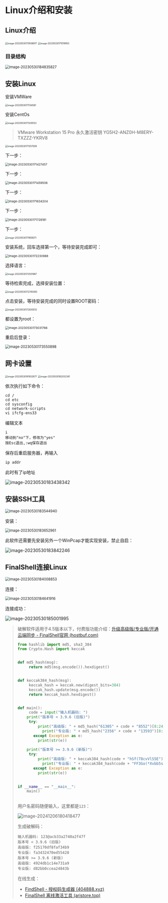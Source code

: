 # Linux介绍和安装

## Linux介绍

<img src="img/2.Linux介绍和安装/image-20230530170936917.png" alt="image-20230530170936917" style="zoom: 50%;" />

<img src="img/2.Linux介绍和安装/image-20230530171019953.png" alt="image-20230530171019953" style="zoom:50%;" />

### 目录结构

<img src="img/2.Linux介绍和安装/image-20230530184835827.png" alt="image-20230530184835827" style="zoom:80%;" />

## 安装Linux

安装VMWare

<img src="img/2.Linux介绍和安装/image-20230530171134561.png" alt="image-20230530171134561" style="zoom:50%;" />

安装CentOs

<img src="img/2.Linux介绍和安装/image-20230530171209123.png" alt="image-20230530171209123" style="zoom:50%;" />

> VMware Workstation 15 Pro 永久激活密钥 YG5H2-ANZ0H-M8ERY-TXZZZ-YKRV8

<img src="img/2.Linux介绍和安装/image-20230530171357009.png" alt="image-20230530171357009" style="zoom:50%;" />

下一步：

<img src="img/2.Linux介绍和安装/image-20230530171427457.png" alt="image-20230530171427457" style="zoom:67%;" />

下一步：

<img src="img/2.Linux介绍和安装/image-20230530171459506.png" alt="image-20230530171459506" style="zoom:67%;" />

下一步：

<img src="img/2.Linux介绍和安装/image-20230530171634204.png" alt="image-20230530171634204" style="zoom: 67%;" />

下一步：

<img src="img/2.Linux介绍和安装/image-20230530171728181.png" alt="image-20230530171728181" style="zoom: 67%;" />

下一步：

<img src="img/2.Linux介绍和安装/image-20230530171959071.png" alt="image-20230530171959071" style="zoom: 50%;" />

安装系统，回车选择第一个，等待安装完成即可：

<img src="img/2.Linux介绍和安装/image-20230530172230988.png" alt="image-20230530172230988" style="zoom: 67%;" />

选择语言：

<img src="img/2.Linux介绍和安装/image-20230530172501887.png" alt="image-20230530172501887" style="zoom:50%;" />

等待检索完成，选择安装位置：

<img src="img/2.Linux介绍和安装/image-20230530172745493.png" alt="image-20230530172745493" style="zoom:50%;" />

点击安装，等待安装完成的同时设置ROOT密码：

<img src="img/2.Linux介绍和安装/image-20230530172830012.png" alt="image-20230530172830012" style="zoom:50%;" />

都设置为root：

<img src="img/2.Linux介绍和安装/image-20230530173031766.png" alt="image-20230530173031766" style="zoom: 67%;" />

重启后登录：

<img src="img/2.Linux介绍和安装/image-20230530173550898.png" alt="image-20230530173550898" style="zoom:80%;" />

## 网卡设置

<img src="img/2.Linux介绍和安装/image-20230530181932677.png" alt="image-20230530181932677" style="zoom: 50%;" />

<img src="img/2.Linux介绍和安装/image-20230530182032341.png" alt="image-20230530182032341" style="zoom: 50%;" />

依次执行如下命令：

```
cd /
cd etc
cd sysconfig
cd network-scripts
vi ifcfg-ens33
```

编辑文本

```
i
移动到"no"下，修改为"yes"
按Esc退出,:wq保存退出
```

保存后重启服务器，再输入

```
ip addr
```

此时有了ip地址

<img src="img/2.Linux介绍和安装/image-20230530183438342.png" alt="image-20230530183438342"  />

## 安装SSH工具

<img src="img/2.Linux介绍和安装/image-20230530183544940.png" alt="image-20230530183544940" style="zoom:80%;" />

安装：

<img src="img/2.Linux介绍和安装/image-20230530183652961.png" alt="image-20230530183652961" style="zoom:80%;" />

此软件还需要先安装另外一个WinPcap才能实现安装，禁止自启：

![image-20230530183842246](img/2.Linux介绍和安装/image-20230530183842246.png)

## FinalShell连接Linux

<img src="img/2.Linux介绍和安装/image-20230530184008853.png" alt="image-20230530184008853" style="zoom:80%;" />

连接：

<img src="img/2.Linux介绍和安装/image-20230530184641916.png" alt="image-20230530184641916" style="zoom:80%;" />

连接成功：

![image-20230530185001995](img/2.Linux介绍和安装/image-20230530185001995.png)

> 破解软件适用于4.5版本以下，付费版功能介绍：[升级高级版/专业版/开通云端同步 - FinalShell官网 (hostbuf.com)](https://www.hostbuf.com/t/1081.html)
>
> ```python
> from hashlib import md5, sha3_384
> from Crypto.Hash import keccak
> 
> 
> def md5_hash(msg):
>      return md5(msg.encode()).hexdigest()
> 
> 
> def keccak384_hash(msg):
>      keccak_hash = keccak.new(digest_bits=384)
>      keccak_hash.update(msg.encode())
>      return keccak_hash.hexdigest()
> 
> 
> def main():
>      code = input("输入机器码: ")
>     print("版本号 < 3.9.6 (旧版)")
>      try:
>          print("高级版: " + md5_hash("61305" + code + "8552")[8:24])
>            print("专业版: " + md5_hash("2356" + code + "13593")[8:24])
>        except Exception as e:
>          print(str(e))
>    
>     print("版本号 >= 3.9.6 (新版)")
>      try:
>          print("高级版: " + keccak384_hash(code + "hSf(78cvVlS5E")[12:28])
>            print("专业版: " + keccak384_hash(code + "FF3Go(*Xvbb5s2")[12:28])
>        except Exception as e:
>          print(str(e))
>    
> 
> if __name__ == "__main__":
>     main()
>  
> ```
> 
>用户名密码随便输入，这里都是`123`：
> 
>![image-20241206180418477](img/2.Linux介绍和安装/image-20241206180418477.png)
> 
>生成破解码：
> 
>```
> 输入机器码: 123@acb33a2740a2f47f
> 版本号 < 3.9.6 (旧版)
> 高级版: f25170df8faf34b9
> 专业版: fa3432470ed55428
> 版本号 >= 3.9.6 (新版)
> 高级版: 4924db1c14e731a9
> 专业版: d82bb0ccea24843b
> ```
> 
>在线生成：
> 
>- [FindShell - 授权码生成器 (404888.xyz)](https://cdn.404888.xyz/findshell.php)
> - [FinalShell 离线激活工具 (aristore.top)](https://www.aristore.top/posts/FinalShell/)